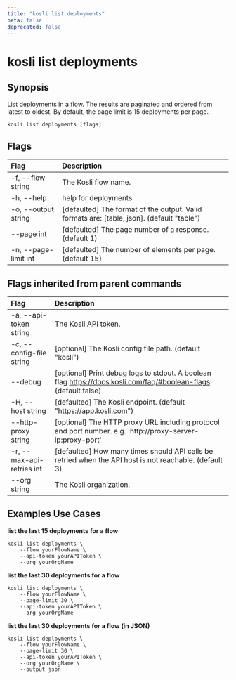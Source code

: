 ```yaml
---
title: "kosli list deployments"
beta: false
deprecated: false
---
```


# kosli list deployments

## Synopsis

List deployments in a flow.
The results are paginated and ordered from latest to oldest.
By default, the page limit is 15 deployments per page.


```shell
kosli list deployments [flags]
```

## Flags
| Flag | Description |
| :--- | :--- |
|    -f, --flow string  |  The Kosli flow name.  |
|    -h, --help  |  help for deployments  |
|    -o, --output string  |  [defaulted] The format of the output. Valid formats are: [table, json]. (default "table")  |
|        --page int  |  [defaulted] The page number of a response. (default 1)  |
|    -n, --page-limit int  |  [defaulted] The number of elements per page. (default 15)  |


## Flags inherited from parent commands
| Flag | Description |
| :--- | :--- |
|    -a, --api-token string  |  The Kosli API token.  |
|    -c, --config-file string  |  [optional] The Kosli config file path. (default "kosli")  |
|        --debug  |  [optional] Print debug logs to stdout. A boolean flag https://docs.kosli.com/faq/#boolean-flags (default false)  |
|    -H, --host string  |  [defaulted] The Kosli endpoint. (default "https://app.kosli.com")  |
|        --http-proxy string  |  [optional] The HTTP proxy URL including protocol and port number. e.g. 'http://proxy-server-ip:proxy-port'  |
|    -r, --max-api-retries int  |  [defaulted] How many times should API calls be retried when the API host is not reachable. (default 3)  |
|        --org string  |  The Kosli organization.  |


## Examples Use Cases

**list the last 15 deployments for a flow**

```shell
kosli list deployments \ 
	--flow yourFlowName \
	--api-token yourAPIToken \
	--org yourOrgName

```

**list the last 30 deployments for a flow**

```shell
kosli list deployments \ 
	--flow yourFlowName \	
	--page-limit 30 \
	--api-token yourAPIToken \
	--org yourOrgName

```

**list the last 30 deployments for a flow (in JSON)**

```shell
kosli list deployments \ 
	--flow yourFlowName \
	--page-limit 30 \
	--api-token yourAPIToken \
	--org yourOrgName \
	--output json
```

